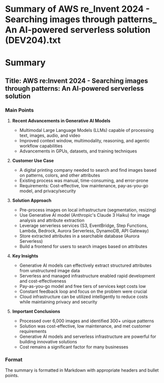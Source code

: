 # Summary of AWS re_Invent 2024 - Searching images through patterns_ An AI-powered serverless solution (DEV204).txt

# Summary

## Title: AWS re:Invent 2024 - Searching images through patterns: An AI-powered serverless solution

### Main Points

1. **Recent Advancements in Generative AI Models**
   - Multimodal Large Language Models (LLMs) capable of processing text, images, audio, and video
   - Improved context window, multimodality, reasoning, and agentic workflow capabilities
   - Advancements in GPUs, datasets, and training techniques

2. **Customer Use Case**
   - A digital printing company needed to search and find images based on patterns, colors, and other attributes
   - Existing process was manual, time-consuming, and error-prone
   - Requirements: Cost-effective, low maintenance, pay-as-you-go model, and privacy/security

3. **Solution Approach**
   - Pre-process images on local infrastructure (segmentation, resizing)
   - Use Generative AI model (Anthropic's Claude 3 Haiku) for image analysis and attribute extraction
   - Leverage serverless services (S3, EventBridge, Step Functions, Lambda, Bedrock, Aurora Serverless, DynamoDB, API Gateway)
   - Store extracted attributes in a searchable database (Aurora Serverless)
   - Build a frontend for users to search images based on attributes

4. **Key Insights**
   - Generative AI models can effectively extract structured attributes from unstructured image data
   - Serverless and managed infrastructure enabled rapid development and cost-effectiveness
   - Pay-as-you-go model and free tiers of services kept costs low
   - Constant feedback loop and focus on the problem were crucial
   - Cloud infrastructure can be utilized intelligently to reduce costs while maintaining privacy and security

5. **Important Conclusions**
   - Processed over 6,000 images and identified 300+ unique patterns
   - Solution was cost-effective, low maintenance, and met customer requirements
   - Generative AI models and serverless infrastructure are powerful for building innovative solutions
   - Cost remains a significant factor for many businesses

### Format

The summary is formatted in Markdown with appropriate headers and bullet points.